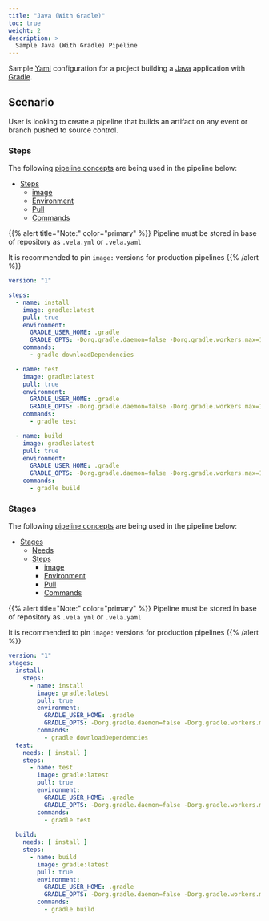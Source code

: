 ```yaml
---
title: "Java (With Gradle)"
toc: true
weight: 2
description: >
  Sample Java (With Gradle) Pipeline
---
```


Sample [Yaml](https://yaml.org/spec/) configuration for a project building a [Java](https://docs.oracle.com/en/java/) application with [Gradle](https://docs.gradle.org/current/userguide/userguide.html).

## Scenario

User is looking to create a pipeline that builds an artifact on any event or branch pushed to source control.

### Steps

The following [pipeline concepts](/docs/concepts/pipeline) are being used in the pipeline below:

* [Steps](/docs/concepts/pipeline/steps/)
  * [image](/docs/concepts/pipeline/steps/image/)
  * [Environment](/docs/concepts/pipeline/steps/environment/)
  * [Pull](/docs/concepts/pipeline/steps/pull/)
  * [Commands](/docs/concepts/pipeline/steps/commands/)

{{% alert title="Note:" color="primary" %}}
Pipeline must be stored in base of repository as `.vela.yml` or `.vela.yaml`

It is recommended to pin `image:` versions for production pipelines
{{% /alert %}}

```yaml
version: "1"

steps:
  - name: install
    image: gradle:latest
    pull: true
    environment:
      GRADLE_USER_HOME: .gradle
      GRADLE_OPTS: -Dorg.gradle.daemon=false -Dorg.gradle.workers.max=1 -Dorg.gradle.parallel=false
    commands:
      - gradle downloadDependencies

  - name: test
    image: gradle:latest
    pull: true
    environment:
      GRADLE_USER_HOME: .gradle
      GRADLE_OPTS: -Dorg.gradle.daemon=false -Dorg.gradle.workers.max=1 -Dorg.gradle.parallel=false
    commands:
      - gradle test

  - name: build
    image: gradle:latest
    pull: true
    environment:
      GRADLE_USER_HOME: .gradle
      GRADLE_OPTS: -Dorg.gradle.daemon=false -Dorg.gradle.workers.max=1 -Dorg.gradle.parallel=false
    commands:
      - gradle build
```

### Stages

The following [pipeline concepts](/docs/concepts/pipeline) are being used in the pipeline below:

* [Stages](/docs/concepts/pipeline/stages/)
  * [Needs](/docs/concepts/pipeline/needs/)
  * [Steps](/docs/concepts/pipeline/steps/)
    * [image](/docs/concepts/pipeline/steps/image/)
    * [Environment](/docs/concepts/pipeline/steps/environment/)
    * [Pull](/docs/concepts/pipeline/steps/pull/)
    * [Commands](/docs/concepts/pipeline/steps/commands/)

{{% alert title="Note:" color="primary" %}}
Pipeline must be stored in base of repository as `.vela.yml` or `.vela.yaml`

It is recommended to pin `image:` versions for production pipelines
{{% /alert %}}

```yaml
version: "1"
stages:
  install:
    steps:
      - name: install
        image: gradle:latest
        pull: true
        environment:
          GRADLE_USER_HOME: .gradle
          GRADLE_OPTS: -Dorg.gradle.daemon=false -Dorg.gradle.workers.max=1 -Dorg.gradle.parallel=false
        commands:
          - gradle downloadDependencies
  test:
    needs: [ install ]
    steps:
      - name: test
        image: gradle:latest
        pull: true
        environment:
          GRADLE_USER_HOME: .gradle
          GRADLE_OPTS: -Dorg.gradle.daemon=false -Dorg.gradle.workers.max=1 -Dorg.gradle.parallel=false
        commands:
          - gradle test
          
  build:
    needs: [ install ]
    steps:
      - name: build
        image: gradle:latest
        pull: true
        environment:
          GRADLE_USER_HOME: .gradle
          GRADLE_OPTS: -Dorg.gradle.daemon=false -Dorg.gradle.workers.max=1 -Dorg.gradle.parallel=false
        commands:
          - gradle build
```
